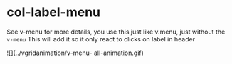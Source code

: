 # col-label-menu

See v-menu for more details, you use this just like v.menu, just without the ```v-menu```
This will add it so it only react to clicks on label in header

![](../vgridanimation/v-menu- all-animation.gif)